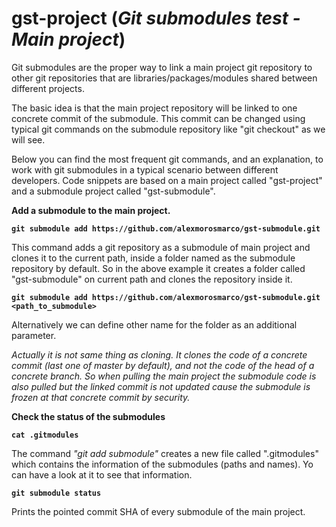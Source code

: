 # gst-project (*Git submodules test - Main project*)

Git submodules are the proper way to link a main project git repository to other git repositories that are libraries/packages/modules shared between different projects.

The basic idea is that the main project repository will be linked to one concrete commit of the submodule. This commit can be changed using typical git commands on the submodule repository like "git checkout" as we will see.

Below you can find the most frequent git commands, and an explanation, to work with git submodules in a typical scenario between different developers. Code snippets are based on a main project called "gst-project" and a submodule project called "gst-submodule".

**Add a submodule to the main project.**

**`git submodule add https://github.com/alexmorosmarco/gst-submodule.git`**

This command adds a git repository as a submodule of main project and clones it to the current path, inside a folder named as the submodule repository by default. So in the above example it creates a folder called "gst-submodule" on current path and clones the repository inside it.

**`git submodule add https://github.com/alexmorosmarco/gst-submodule.git <path_to_submodule>`**

Alternatively we can define other name for the folder as an additional parameter.

*Actually it is not same thing as cloning. It clones the code of a concrete commit (last one of master by default), and not the code of the head of a concrete branch. So when pulling the main project the submodule code is also pulled but the linked commit is not updated cause the submodule is frozen at that concrete commit by security.*

**Check the status of the submodules**

**`cat .gitmodules`**

The command *"git add submodule"* creates a new file called ".gitmodules" which contains the information of the submodules (paths and names). Yo can have a look at it to see that information.

**`git submodule status`**

Prints the pointed commit SHA of every submodule of the main project.

